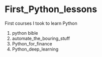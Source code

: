 # First_Python_lessons
First courses I took to learn Python

1. python bible
2. automate_the_bouring_stuff
3. Python_for_finance
4. Python_deep_learning
